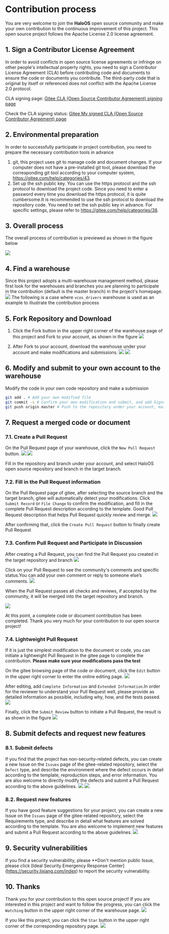 # Contribution process
You are very welcome to join the **HaloOS** open source community and make your own contribution to the continuous improvement of this project.
This open source project follows the Apache License 2.0 license agreement.

## 1. Sign a Contributor License Agreement
In order to avoid conflicts in open source license agreements or infringe on other people's intellectual property rights, you need to sign a Contributor License Agreement (CLA) before contributing code and documents to ensure the code or documents you contribute.
The third-party code that is original by itself or referenced does not conflict with the Apache License 2.0 protocol.

CLA signing page: [Gitee CLA (Open Source Contributor Agreement) signing page](https://gitee.com/organizations/haloos/cla/halooscla)

Check the CLA signing status: [Gitee My signed CLA (Open Source Contributor Agreement) page](https://gitee.com/profile/clas)

## 2. Environmental preparation
In order to successfully participate in project contribution, you need to prepare the necessary contribution tools in advance
1. git, this project uses git to manage code and document changes. If your computer does not have a pre-installed git tool, please download the corresponding git tool according to your computer system, https://gitee.com/help/categories/43.
2. Set up the ssh public key. You can use the https protocol and the ssh protocol to download the project code. Since you need to enter a password every time you download the https protocol, it is quite cumbersome.It is recommended to use the ssh protocol to download the repository code. You need to set the ssh public key in advance.
For specific settings, please refer to https://gitee.com/help/categories/38.

## 3. Overall process
The overall process of contribution is previewed as shown in the figure below

![](_static/image/contribution/overall_process.png)

## 4. Find a warehouse
Since this project adopts a multi-warehouse management method, please first look for the warehouses and branches you are planning to participate in the contribution (default is the master branch) in the project's homepage.
![](_static/image/contribution/repo_find.png)
The following is a case where `vcos_drivers` warehouse is used as an example to illustrate the contribution process

## 5. Fork Repository and Download
1. Click the Fork button in the upper right corner of the warehouse page of this project and Fork to your account, as shown in the figure
![](_static/image/contribution/fork.png)

2. After Fork to your account, download the warehouse under your account and make modifications and submissions.
![](_static/image/contribution/clone_01.png)
![](_static/image/contribution/clone_02.png)

## 6. Modify and submit to your own account to the warehouse
Modify the code in your own code repository and make a submission
```bash
git add . # Add your own modified file
git commit -s # Confirm your own modification and submit, and add Signed-off-by. Note that the email address must be the same as the email address that signed the CLA
git push origin master # Push to the repository under your account, master branch (can be modified as needed)
```
## 7. Request a merged code or document
### 7.1. Create a Pull Request
On the Pull Request page of your warehouse, click the `New Pull Request` button.
![](_static/image/contribution/pullrequest_create_01.png)
![](_static/image/contribution/pullrequest_create_02.png)

Fill in the repository and branch under your account, and select HaloOS open source repository and branch in the target branch.

### 7.2. Fill in the Pull Request information
On the Pull Request page of gitee, after selecting the source branch and the target branch, gitee will automatically detect your modifications.
Click `Submit Record` or `File Change` to confirm the modification, and fill in the complete Pull Request description according to the template.
Good Pull Request description that helps Pull Request quickly review and merge.
![](_static/image/contribution/pullrequest_create_03.png)

After confirming that, click the `Create Pull Request` button to finally create Pull Request

### 7.3. Confirm Pull Request and Participate in Discussion
After creating a Pull Request, you can find the Pull Request you created in the target repository and branch
![](_static/image/contribution/pullrequest_open.png)

Click on your Pull Request to see the community's comments and specific status.You can add your own comment or reply to someone else’s comments.
![](_static/image/contribution/pullrequest_discuss.png)

When the Pull Request passes all checks and reviews, if accepted by the community, it will be merged into the target repository and branch.

![](_static/image/contribution/pullrequest_merged.png)

At this point, a complete code or document contribution has been completed. Thank you very much for your contribution to our open source project!

### 7.4. Lightweight Pull Request
If it is just the simplest modification to the document or code, you can initiate a lightweight Pull Request in the gitee page to complete the contribution.
**Please make sure your modifications pass the test**

On the gitee browsing page of the code or document, click the `Edit` button in the upper right corner to enter the online editing page.
![](_static/image/contribution/pullrequest_lite_edit.png)

After editing, add `Complete Information` and `Extended Information`.In order for the reviewer to understand your Pull Request well, please provide as detailed information as possible, including why, how, and the tests passed.
![](_static/image/contribution/pullrequest_lite_submit.png)

Finally, click the `Submit Review` button to initiate a Pull Request, the result is as shown in the figure
![](_static/image/contribution/pullrequest_lite_open.png)

## 8. Submit defects and request new features
### 8.1. Submit defects
If you find that the project has non-security-related defects, you can create a new Issue on the `Issues` page of the gitee-related repository, select the `Defect` type, and describe the environment where the defect occurs in detail according to the template, reproduction steps, and error information.
You are also welcome to directly modify the defects and submit a Pull Request according to the above guidelines.
![](_static/image/contribution/issue_create_01.png)
![](_static/image/contribution/issue_create_02.png)

### 8.2. Request new features
If you have good feature suggestions for your project, you can create a new Issue on the `Issues` page of the gitee-related repository, select the Requirements type, and describe in detail what features are solved according to the template.
You are also welcome to implement new features and submit a Pull Request according to the above guidelines.
![](_static/image/contribution/feature_create_01.png)

## 9. Security vulnerabilities
If you find a security vulnerability, please **Don't mention public Issue, please click [Ideal Security Emergency Response Center] (https://security.lixiang.com/index) to report the security vulnerability.

## 10. Thanks
Thank you for your contribution to this open source project!
If you are interested in this project and want to follow the progress, you can click the `Watching` button in the upper right corner of the warehouse page.
![](_static/image/contribution/watching.png)

If you like this project, you can click the `Star` button in the upper right corner of the corresponding repository page.
![](_static/image/contribution/star.png)